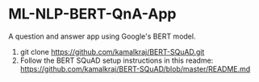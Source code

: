 # ML-NLP-BERT-QnA-App
A question and answer app using Google's BERT model.


1) git clone https://github.com/kamalkraj/BERT-SQuAD.git
2) Follow the BERT SQuAD setup instructions in this readme: https://github.com/kamalkraj/BERT-SQuAD/blob/master/README.md
